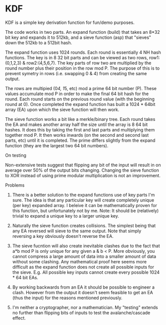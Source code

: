 # KDF

KDF is a simple key derivation function for fun/demo purposes.

The code works in two parts.  An expand function (build) that takes an 8*32 bit key and expands it to 512kb, and a sieve function (asp) that "sieves" down the 512kb to a 512bit hash.

The expand function uses 1024 rounds.  Each round is essentially 4 NH hash functions.  The key is in 8 32 bit parts and can be viewed as two rows, row1: (0,1,2,3) & row2:(4,5,6,7).  The key parts of row two are multiplied by the round number plus their position in the row mod P. The purpose of this is to prevent symetry in rows (i.e. swapping 0 & 4) from creating the same output.

The rows are multipied (0*4, 1*5, etc) mod a prime 64 bit number (P).  These values accumulate mod P in order to make the final 64 bit hash for the round.  Each round starts on the previous round value (with the beginning round at 0).  Once completed the expand function has built a 1024 * 64bit array (EA) upon which the sieve function will then work.

The sieve function works a bit like a merkle/binary tree.  Each round takes the EA and makes another array half the size until the array is 8 64 bit hashes.  It does this by taking the first and last parts and multiplying them together mod P.  It then works inwards (on the second and second last parts, etc) until it is completed.  The prime differs slightly from the expand function (they are the largest two 64 bit numbers).

On testing

Non-extensive tests suggest that flipping any bit of the input will result in on average over 50% of the output bits changing.  Changing the sieve function to XOR instead of using prime modular multiplication is not an improvement.

Problems

1) There is a better solution to the expand functions use of key parts I'm sure. The idea is that any particular key will create completely unique (per key) expanded array. I beleive it can be mathematically proven for this function, but unfortunately not by me.  Note: It should be (relatively) trivial to expand a unique key to a larger unique key.

2) Naturally the sieve function creates collisions. The simplest being that any EA reversed will sieve to the same output.  Note that simply reversing a key obviously doesn't reverse the EA. 

3) The sieve fucntion will also create inevitable clashes due to the fact that a*b mod P is only unique for any given a & b < P.  More obviously, you cannot compress a large amount of data into a smaller amount of data without some clashing.  Any mathematical proof here seems more difficult as the expand function does not create all possible inputs for the sieve.  E.g. All possible key inputs cannot create every possible 1024 * 64 bit EAs.

4) By working backwards from an EA it should be possible to engineer a clash.  However from the output it doesn't seem feasible to get an EA (thus the input) for the reasons mentioned previously.

5) I'm neither a cryptographer, nor a mathematician. My "testing" extends no further than flipping bits of inputs to test the avalanche/cascade effect. 
